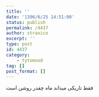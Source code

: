 ```yaml
---
title: ''
date: '1396/6/25 14:51:00'
status: publish
permalink: /4437
author: straxico
excerpt: ''
type: post
id: 4437
category:
    - tytomood
tag: []
post_format: []
---
```

فقط تاریکی میداند ماه چقدر روشن است